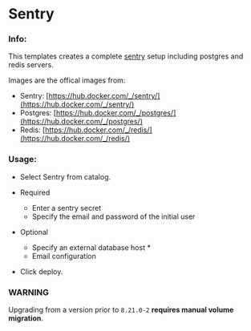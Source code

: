# Sentry


### Info:
 This templates creates a complete [sentry](https://github.com/getsentry/sentry) setup including postgres and redis servers.

 Images are the offical images from:
 * Sentry: [https://hub.docker.com/_/sentry/](https://hub.docker.com/_/sentry/)
 * Postgres: [https://hub.docker.com/_/postgres/](https://hub.docker.com/_/postgres/)
 * Redis: [https://hub.docker.com/_/redis/](https://hub.docker.com/_/redis/)

### Usage:

 * Select Sentry from catalog.

 * Required
   * Enter a sentry secret
   * Specify the email and password of the initial user

 * Optional
   * Specify an external database host \*
   * Email configuration

 * Click deploy.

### WARNING

Upgrading from a version prior to `8.21.0-2` **requires manual volume migration**.
